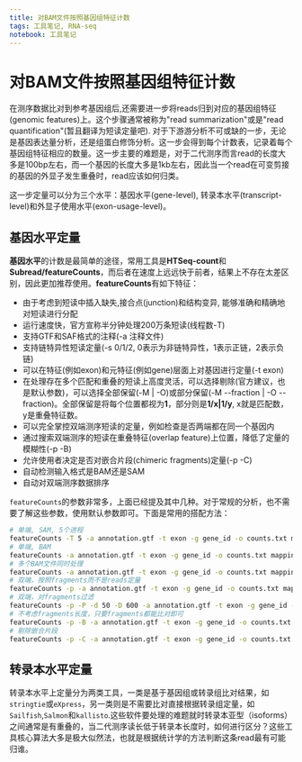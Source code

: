```yaml
---
title: 对BAM文件按照基因组特征计数
tags: 工具笔记, RNA-seq
notebook: 工具笔记
---
```

# 对BAM文件按照基因组特征计数

在测序数据比对到参考基因组后,还需要进一步将reads归到对应的基因组特征(genomic features)上。这个步骤通常被称为"read summarization"或是"read quantification"(暂且翻译为短读定量吧). 对于下游游分析不可或缺的一步，无论是基因表达量分析，还是组蛋白修饰分析。这一步会得到每个计数表，记录着每个基因组特征相应的数量。这一步主要的难题是，对于二代测序而言read的长度大多是100bp左右，而一个基因的长度大多是1kb左右，因此当一个read在可变剪接的基因的外显子发生重叠时，read应该如何归类。

这一步定量可以分为三个水平：基因水平(gene-level), 转录本水平(transcript-level)和外显子使用水平(exon-usage-level)。

## 基因水平定量

**基因水平**的计数是最简单的途径，常用工具是**HTSeq-count**和**Subread/featureCounts**，而后者在速度上远远快于前者，结果上不存在太差区别，因此更加推荐使用。**featureCounts**有如下特征：

- 由于考虑到短读中插入缺失,接合点(junction)和结构变异, 能够准确和精确地对短读进行分配
- 运行速度快，官方宣称半分钟处理200万条短读(线程数-T)
- 支持GTF和SAF格式的注释(-a 注释文件)
- 支持链特异性短读定量(-s 0/1/2, 0表示为非链特异性，1表示正链，2表示负链)
- 可以在特征(例如exon)和元特征(例如gene)层面上对基因进行定量(-t exon)
- 在处理存在多个匹配和重叠的短读上高度灵活，可以选择剔除(官方建议，也是默认参数)，可以选择全部保留(-M | -O)或部分保留(-M --fraction | -O --fraction)。全部保留是将每个位置都视为**1**，部分则是**1/x|1/y**, x就是匹配数，y是重叠特征数。
- 可以完全掌控双端测序短读的定量，例如检查是否两端都在同一个基因内
- 通过搜索双端测序的短读在重叠特征(overlap feature)上位置，降低了定量的模糊性(-p -B)
- 允许使用者决定是否对嵌合片段(chimeric fragments)定量(-p -C)
- 自动检测输入格式是BAM还是SAM
- 自动对双端测序数据排序

`featureCounts`的参数非常多，上面已经提及其中几种。对于常规的分析，也不需要了解这些参数，使用默认参数即可。下面是常用的搭配方法：

```bash
# 单端, SAM, 5个进程
featureCounts -T 5 -a annotation.gtf -t exon -g gene_id -o counts.txt mapping_results_SE.sam
# 单端, BAM
featureCounts -a annotation.gtf -t exon -g gene_id -o counts.txt mapping_results_SE.bam
# 多个BAM文件同时处理
featureCounts -a annotation.gtf -t exon -g gene_id -o counts.txt mapping_results1.bam mapping_results2.bam
# 双端，按照fragments而不是reads定量
featureCounts -p -a annotation.gtf -t exon -g gene_id -o counts.txt mapping_results_PE.bam
# 双端，对fragments过滤
featureCounts -p -P -d 50 -D 600 -a annotation.gtf -t exon -g gene_id -o coutns.txt mapping_results_PE.bam
# 不考虑fragments长度，只要fragments都能比对即可
featureCounts -p -B -a annotation.gtf -t exon -g gene_id -o counts.txt mapping_results_PE.bam
# 剔除嵌合片段
featureCounts -p -C -a annotation.gtf -t exon -g gene_id -o counts.txt mapping_results_PE.bam
```

## 转录本水平定量

转录本水平上定量分为两类工具，一类是基于基因组或转录组比对结果，如`stringtie`或`eXpress`，另一类则是不需要比对直接根据转录组定量，如`Sailfish`,`Salmon`和`kallisto`.这些软件要处理的难题就时转录本亚型（isoforms）之间通常是有重叠的，当二代测序读长低于转录本长度时，如何进行区分？这些工具核心算法大多是极大似然法，也就是根据统计学的方法判断这条read最有可能归谁。